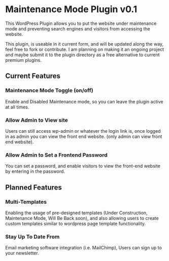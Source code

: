 # Maintenance Mode Plugin v0.1
This WordPress Plugin allows you to put the website under maintenance mode and preventing search engines and visitors from accessing the website.

This plugin, is useable in it current form, and will be updated along the way, feel free to fork or contribute. I am planning on making it an ongoing project and maybe submit it to the plugin directory as a free alternative to current premium plugins.

## Current Features
### Maintenance Mode Toggle (on/off)
Enable and Disabled Maintenance mode, so you can leave the plugin active at all times.

### Allow Admin to View site
Users can still access wp-admin or whatever the login link is, once logged in as admin you can view the front end website. (only admin can view front end website).

### Allow Admin to Set a Frontend Password
You can set a password, and enable visitors to view the front-end website by entering in the password.

## Planned Features
### Multi-Templates
Enabling the usage of pre-designed templates (Under Construction, Maintenance Mode, Will Be Back soon), and also allowing users to create custom templates similar to wordpress page template functionality.

### Stay Up To Date From
Email marketing software integration (i.e. MailChimp), Users can sign up to your newsletter.


